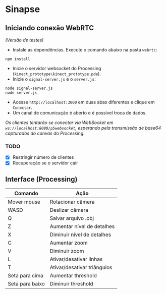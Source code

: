 # Sinapse

## Iniciando conexão WebRTC
_(Versão de testes)_

- Instale as dependências. Execute o comando abaixo na pasta `webrtc`:
```
npm install
```
- Inicie o servidor websocket do Processing (`kinect_prototype\kinect_prototype.pde`).
- Inicie o `signal-server.js` e o `server.js`:
```
node signal-server.js
node server.js
```
- Acesse `http://localhost:3000` em duas abas diferentes e clique em `Conectar`.
- Um canal de comunicação é aberto e é possível troca de dados.

_Os clientes tentarão se conectar via WebSocket em `ws://localhost:8080/p5websocket`, esperando pela transmissão de base64 capturados do canvas do Processing._

### TODO
- [x] Restringir número de clientes
- [x] Recuperação se o servidor cair

## Interface (Processing)

Comando | Ação
------------ | -------------
Mover mouse | Rotacionar câmera
WASD | Deslizar câmera
Q | Salvar arquivo .obj
Z | Aumentar nível de detalhes
X | Diminuir nível de detalhes
C | Aumentar zoom
V | Diminuir zoom
L | Ativar/desativar linhas
T | Ativar/desativar triângulos
Seta para cima | Aumentar threshold
Seta para baixo | Diminuir threshold
